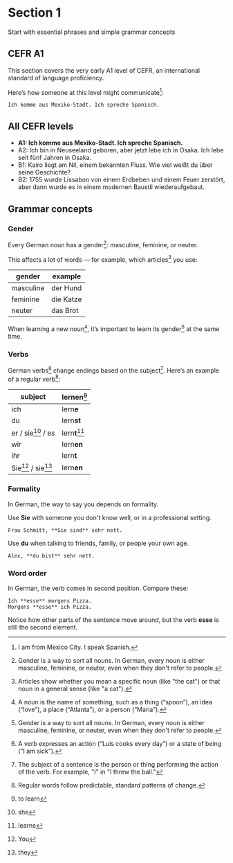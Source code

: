 # Section 1

Start with essential phrases and simple grammar concepts

## CEFR A1

This section covers the very early A1 level of CEFR, an international standard of language proficiency. 

Here’s how someone at this level might communicate[^comm]:

    Ich komme aus Mexiko‑Stadt. Ich spreche Spanisch.

[^comm]: I am from Mexico City. I speak Spanish.

## All CEFR levels

- **A1: Ich komme aus Mexiko‑Stadt. Ich spreche Spanisch.**
- A2: Ich bin in Neuseeland geboren, aber jetzt lebe ich in Osaka. Ich lebe seit fünf Jahren in Osaka.
- B1: Kairo liegt am Nil, einem bekannten Fluss. Wie viel weißt du über seine Geschichte?
- B2: 1755 wurde Lissabon von einem Erdbeben und einem Feuer zerstört, aber dann wurde es in einem modernen Baustil wiederaufgebaut.


## Grammar concepts

### Gender

Every German noun has a gender[^gender]: masculine, feminine, or neuter.

[^gender]: Gender is a way to sort all nouns. In German, every noun is either masculine, feminine, or neuter, even when they don't refer to people.

This affects a lot of words — for example, which articles[^articles] you use:

[^articles]: Articles show whether you mean a specific noun (like "the cat") or that noun in a general sense (like "a cat").


|**gender**|**example**|
|---|---|
|masculine|der Hund|
|feminine|die Katze|
|neuter|das Brot|

When learning a new noun[^noun], it’s important to learn its gender[^gender] at the same time.

[^noun]: A noun is the name of something, such as a thing (“spoon”), an idea (“love”), a place (“Atlanta”), or a person (“Maria”).

### Verbs

German verbs[^verbs] change endings based on the subject[^subject]. Here’s an example of a regular verb[^rw]:​

[^verbs]: A verb expresses an action (“Luis cooks every day”) or a state of being (“I am sick”).

[^subject]: The subject of a sentence is the person or thing performing the action of the verb. For example, "I" in "I threw the ball."

[^rw]: Regular words follow predictable, standard patterns of change.

|**subject**|**lernen[^lernen]**|
|---|---|
|ich|lern**e**|
|du|lern**st**|
|er / sie[^s1] / es|lern**t**[^lernt]|
|wir|lern**en**|
|ihr|lern**t**|
|Sie[^s2] / sie[^s3]|lern**en**|

[^lernen]: to learn
[^s1]: she
[^lernt]: learns
[^s2]: You
[^s3]: they

### Formality

In German, the way to say you depends on formality.​

Use **Sie** with someone you don't know well, or in a professional setting.

    Frau Schmitt, **Sie sind** sehr nett.

Use **du** when talking to friends, family, or people your own age.

    Alex, **du bist** sehr nett.

### Word order

In German, the verb comes in second position. Compare these:

    Ich **esse** morgens Pizza.
    Morgens **esse** ich Pizza.

Notice how other parts of the sentence move around, but the verb **esse** is still the second element.
